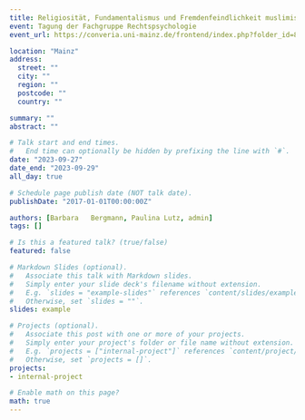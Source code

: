 ```yaml
---
title: Religiosität, Fundamentalismus und Fremdenfeindlichkeit muslimischer Jugendlicher in Haft
event: Tagung der Fachgruppe Rechtspsychologie
event_url: https://converia.uni-mainz.de/frontend/index.php?folder_id=800&page_id=

location: "Mainz"
address:
  street: ""
  city: ""
  region: ""
  postcode: ""
  country: ""

summary: ""
abstract: ""

# Talk start and end times.
#   End time can optionally be hidden by prefixing the line with `#`.
date: "2023-09-27"
date_end: "2023-09-29"
all_day: true

# Schedule page publish date (NOT talk date).
publishDate: "2017-01-01T00:00:00Z"

authors: [Barbara	Bergmann, Paulina Lutz, admin]
tags: []

# Is this a featured talk? (true/false)
featured: false

# Markdown Slides (optional).
#   Associate this talk with Markdown slides.
#   Simply enter your slide deck's filename without extension.
#   E.g. `slides = "example-slides"` references `content/slides/example-slides.md`.
#   Otherwise, set `slides = ""`.
slides: example

# Projects (optional).
#   Associate this post with one or more of your projects.
#   Simply enter your project's folder or file name without extension.
#   E.g. `projects = ["internal-project"]` references `content/project/deep-learning/index.md`.
#   Otherwise, set `projects = []`.
projects:
- internal-project

# Enable math on this page?
math: true
---
```

